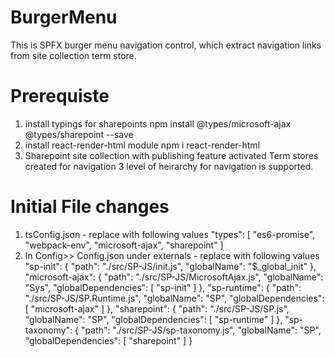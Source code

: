 # BurgerMenu
This is SPFX burger menu navigation control, which extract navigation links from site collection term store.
# Prerequiste
  1. install typings for sharepoints
  npm install  @types/microsoft-ajax @types/sharepoint --save
  2. install react-render-html module
  npm i react-render-html
  3. Sharepoint site collection with publishing feature activated
      Term stores created for navigation
      3 level of heirarchy for navigation is supported.
# Initial File changes
 1. tsConfig.json - replace with following values
  "types": [
      "es6-promise",
      "webpack-env",
      "microsoft-ajax",
      "sharepoint"
    ]
2. In Config>> Config.json
    under externals - replace with following values
    "sp-init": {
      "path": "./src/SP-JS/init.js",
      "globalName": "$_global_init"
    },
    "microsoft-ajax": {
      "path": "./src/SP-JS/MicrosoftAjax.js",
      "globalName": "Sys",
      "globalDependencies": [
        "sp-init"
      ]
    },
    "sp-runtime": {
      "path": "./src/SP-JS/SP.Runtime.js",
      "globalName": "SP",
      "globalDependencies": [
        "microsoft-ajax"
      ]
    },
    "sharepoint": {
      "path": "./src/SP-JS/SP.js",
      "globalName": "SP",
      "globalDependencies": [
        "sp-runtime"
      ]
    },
    "sp-taxonomy": {
      "path": "./src/SP-JS/sp-taxonomy.js",
      "globalName": "SP",
      "globalDependencies": [
        "sharepoint"
      ]
    }
